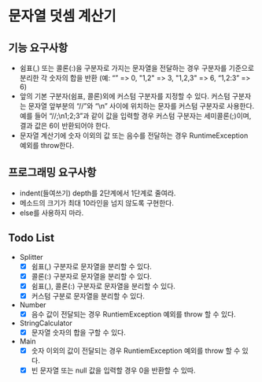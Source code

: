 # 문자열 덧셈 계산기

## 기능 요구사항

- 쉼표(,) 또는 콜론(:)을 구분자로 가지는 문자열을 전달하는 경우 구분자를 기준으로 분리한 각 숫자의 합을 반환 (예: “” => 0, "1,2" => 3, "1,2,3" => 6, “1,2:3” => 6)
- 앞의 기본 구분자(쉼표, 콜론)외에 커스텀 구분자를 지정할 수 있다. 커스텀 구분자는 문자열 앞부분의 “//”와 “\n” 사이에 위치하는 문자를 커스텀 구분자로 사용한다. 예를 들어 “//;\n1;2;3”과 같이 값을 입력할 경우 커스텀 구분자는 세미콜론(;)이며, 결과 값은 6이 반환되어야 한다.
- 문자열 계산기에 숫자 이외의 값 또는 음수를 전달하는 경우 RuntimeException 예외를 throw한다.

## 프로그래밍 요구사항

- indent(들여쓰기) depth를 2단계에서 1단계로 줄여라.
- 메소드의 크기가 최대 10라인을 넘지 않도록 구현한다.
- else를 사용하지 마라.

## Todo List

- Splitter
    - [X] 쉼표(,) 구분자로 문자열을 분리할 수 있다.
    - [X] 콜론(:) 구분자로 문자열을 분리할 수 있다.
    - [X] 쉼표(,), 콜론(:) 구분자로 문자열을 분리할 수 있다.
    - [X] 커스텀 구분로 문자열을 분리할 수 있다.
- Number 
    - [X] 음수 값이 전달되는 경우 RuntiemException 예외를 throw 할 수 있다.    
- StringCalculator
    - [X] 문자열 숫자의 합을 구할 수 있다.
- Main
    - [X] 숫자 이외의 값이 전달되는 경우 RuntiemException 예외를 throw 할 수 있다.
    - [X] 빈 문자열 또는 null 값을 입력할 경우 0을 반환할 수 있따.
